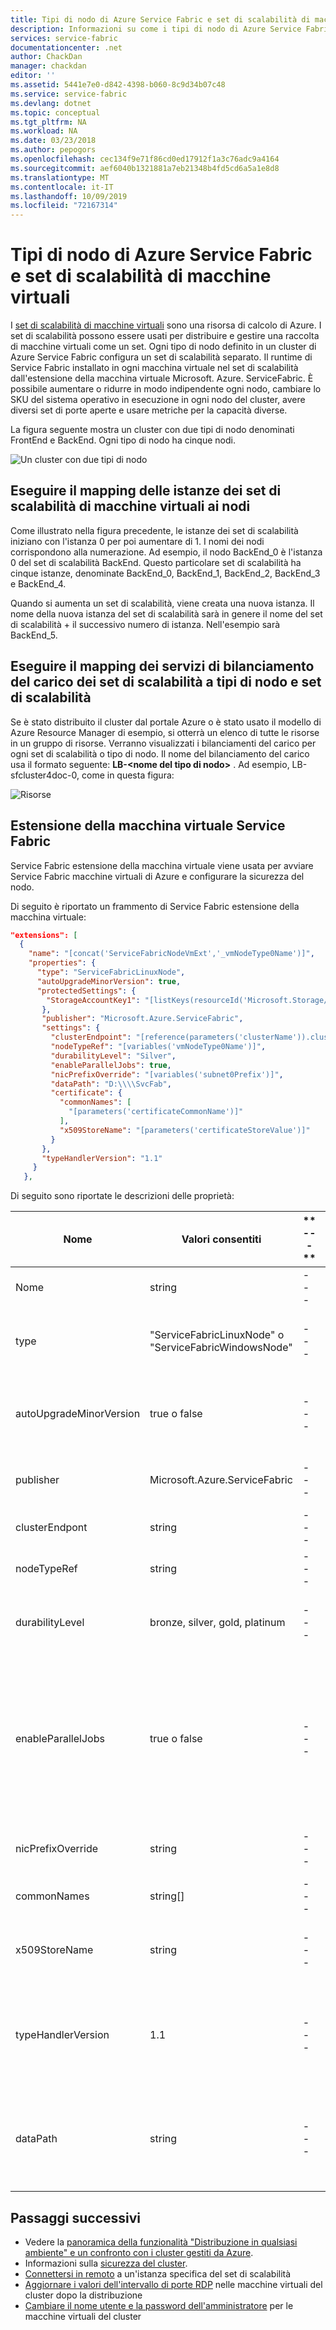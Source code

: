 ```yaml
---
title: Tipi di nodo di Azure Service Fabric e set di scalabilità di macchine virtuali | Microsoft Docs
description: Informazioni su come i tipi di nodo di Azure Service Fabric sono correlati ai set di scalabilità di macchine virtuali e su come connettersi in remoto a un'istanza del set di scalabilità o a un nodo del cluster.
services: service-fabric
documentationcenter: .net
author: ChackDan
manager: chackdan
editor: ''
ms.assetid: 5441e7e0-d842-4398-b060-8c9d34b07c48
ms.service: service-fabric
ms.devlang: dotnet
ms.topic: conceptual
ms.tgt_pltfrm: NA
ms.workload: NA
ms.date: 03/23/2018
ms.author: pepogors
ms.openlocfilehash: cec134f9e71f86cd0ed17912f1a3c76adc9a4164
ms.sourcegitcommit: aef6040b1321881a7eb21348b4fd5cd6a5a1e8d8
ms.translationtype: MT
ms.contentlocale: it-IT
ms.lasthandoff: 10/09/2019
ms.locfileid: "72167314"
---
```

# <a name="azure-service-fabric-node-types-and-virtual-machine-scale-sets"></a>Tipi di nodo di Azure Service Fabric e set di scalabilità di macchine virtuali
I [set di scalabilità di macchine virtuali](/azure/virtual-machine-scale-sets) sono una risorsa di calcolo di Azure. I set di scalabilità possono essere usati per distribuire e gestire una raccolta di macchine virtuali come un set. Ogni tipo di nodo definito in un cluster di Azure Service Fabric configura un set di scalabilità separato.  Il runtime di Service Fabric installato in ogni macchina virtuale nel set di scalabilità dall'estensione della macchina virtuale Microsoft. Azure. ServiceFabric. È possibile aumentare o ridurre in modo indipendente ogni nodo, cambiare lo SKU del sistema operativo in esecuzione in ogni nodo del cluster, avere diversi set di porte aperte e usare metriche per la capacità diverse.

La figura seguente mostra un cluster con due tipi di nodo denominati FrontEnd e BackEnd. Ogni tipo di nodo ha cinque nodi.

![Un cluster con due tipi di nodo][NodeTypes]

## <a name="map-virtual-machine-scale-set-instances-to-nodes"></a>Eseguire il mapping delle istanze dei set di scalabilità di macchine virtuali ai nodi
Come illustrato nella figura precedente, le istanze dei set di scalabilità iniziano con l'istanza 0 per poi aumentare di 1. I nomi dei nodi corrispondono alla numerazione. Ad esempio, il nodo BackEnd_0 è l'istanza 0 del set di scalabilità BackEnd. Questo particolare set di scalabilità ha cinque istanze, denominate BackEnd_0, BackEnd_1, BackEnd_2, BackEnd_3 e BackEnd_4.

Quando si aumenta un set di scalabilità, viene creata una nuova istanza. Il nome della nuova istanza del set di scalabilità sarà in genere il nome del set di scalabilità + il successivo numero di istanza. Nell'esempio sarà BackEnd_5.

## <a name="map-scale-set-load-balancers-to-node-types-and-scale-sets"></a>Eseguire il mapping dei servizi di bilanciamento del carico dei set di scalabilità a tipi di nodo e set di scalabilità
Se è stato distribuito il cluster dal portale Azure o è stato usato il modello di Azure Resource Manager di esempio, si otterrà un elenco di tutte le risorse in un gruppo di risorse. Verranno visualizzati i bilanciamenti del carico per ogni set di scalabilità o tipo di nodo. Il nome del bilanciamento del carico usa il formato seguente: **LB-&lt;nome del tipo di nodo&gt;** . Ad esempio, LB-sfcluster4doc-0, come in questa figura:

![Risorse][Resources]

## <a name="service-fabric-virtual-machine-extension"></a>Estensione della macchina virtuale Service Fabric
Service Fabric estensione della macchina virtuale viene usata per avviare Service Fabric macchine virtuali di Azure e configurare la sicurezza del nodo.

Di seguito è riportato un frammento di Service Fabric estensione della macchina virtuale:

```json
"extensions": [
  {
    "name": "[concat('ServiceFabricNodeVmExt','_vmNodeType0Name')]",
    "properties": {
      "type": "ServiceFabricLinuxNode",
      "autoUpgradeMinorVersion": true,
      "protectedSettings": {
        "StorageAccountKey1": "[listKeys(resourceId('Microsoft.Storage/storageAccounts', variables('supportLogStorageAccountName')),'2015-05-01-preview').key1]",
       },
       "publisher": "Microsoft.Azure.ServiceFabric",
       "settings": {
         "clusterEndpoint": "[reference(parameters('clusterName')).clusterEndpoint]",
         "nodeTypeRef": "[variables('vmNodeType0Name')]",
         "durabilityLevel": "Silver",
         "enableParallelJobs": true,
         "nicPrefixOverride": "[variables('subnet0Prefix')]",
         "dataPath": "D:\\\\SvcFab",
         "certificate": {
           "commonNames": [
             "[parameters('certificateCommonName')]"
           ],
           "x509StoreName": "[parameters('certificateStoreValue')]"
         }
       },
       "typeHandlerVersion": "1.1"
     }
   },
```

Di seguito sono riportate le descrizioni delle proprietà:

| **Nome** | **Valori consentiti** | ** --- ** | **Indicazioni o breve descrizione** |
| --- | --- | --- | --- |
| Nome | string | --- | nome univoco per l'estensione |
| type | "ServiceFabricLinuxNode" o "ServiceFabricWindowsNode" | --- | Identifica Service Fabric del sistema operativo per il bootstrap |
| autoUpgradeMinorVersion | true o false | --- | Abilita l'aggiornamento automatico delle versioni secondarie di runtime SF |
| publisher | Microsoft.Azure.ServiceFabric | --- | nome del server di pubblicazione dell'estensione di Service Fabric |
| clusterEndpont | string | --- | URI: porta per l'endpoint di gestione |
| nodeTypeRef | string | --- | nome di nodeType |
| durabilityLevel | bronze, silver, gold, platinum | --- | tempo consentito per sospendere un'infrastruttura di Azure non modificabile |
| enableParallelJobs | true o false | --- | Abilitare ParallelJobs di calcolo, ad esempio rimuovere una macchina virtuale e riavviare la macchina virtuale nello stesso set di scalabilità in parallelo |
| nicPrefixOverride | string | --- | Prefisso della subnet, ad esempio "10.0.0.0/24" |
| commonNames | string[] | --- | Nomi comuni dei certificati del cluster installati |
| x509StoreName | string | --- | Nome dell'archivio in cui si trova il certificato del cluster installato |
| typeHandlerVersion | 1.1 | --- | Versione dell'estensione. 1,0 versione classica dell'estensione consigliata per l'aggiornamento a 1,1 |
| dataPath | string | --- | Percorso dell'unità utilizzata per salvare lo stato per Service Fabric i servizi di sistema e i dati dell'applicazione. 

## <a name="next-steps"></a>Passaggi successivi
* Vedere la [panoramica della funzionalità "Distribuzione in qualsiasi ambiente" e un confronto con i cluster gestiti da Azure](service-fabric-deploy-anywhere.md).
* Informazioni sulla [sicurezza del cluster](service-fabric-cluster-security.md).
* [Connettersi in remoto](service-fabric-cluster-remote-connect-to-azure-cluster-node.md) a un'istanza specifica del set di scalabilità
* [Aggiornare i valori dell'intervallo di porte RDP](./scripts/service-fabric-powershell-change-rdp-port-range.md) nelle macchine virtuali del cluster dopo la distribuzione
* [Cambiare il nome utente e la password dell'amministratore](./scripts/service-fabric-powershell-change-rdp-user-and-pw.md) per le macchine virtuali del cluster

<!--Image references-->
[NodeTypes]: ./media/service-fabric-cluster-nodetypes/NodeTypes.png
[Resources]: ./media/service-fabric-cluster-nodetypes/Resources.png
[InboundNatPools]: ./media/service-fabric-cluster-nodetypes/InboundNatPools.png
